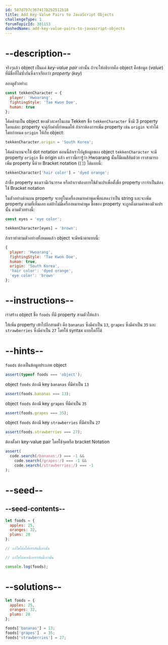 ```yaml
---
id: 587d7b7c367417b2b2512b18
title: Add Key-Value Pairs to JavaScript Objects
challengeType: 1
forumTopicId: 301153
dashedName: add-key-value-pairs-to-javascript-objects
---
```


# --description--

จริงๆแล้ว object เป็นแค่ <dfn>key-value pair</dfn> เท่านั้น ถ้าจะให้อธิบายคือ object คือข้อมูล (<dfn>value</dfn>) ที่มีชื่อที่ไม่ซ้ำกันซึ่งเราเรียกว่า <dfn>property</dfn> (<dfn>key</dfn>) 

ลองดูตัวอย่าง:

```js
const tekkenCharacter = {
  player: 'Hwoarang',
  fightingStyle: 'Tae Kwon Doe',
  human: true
};
```

โค้ดด้านเป็น object ของตัวละครในเกม Tekken ชื่อ `tekkenCharacter` ซึ่งมี 3 property โดยแต่ละ property จะคู่กับค่าที่กำหนดให้ ถ้าเราต้องการเพิ่ม property เช่น `origin` จะทำได้โดยกำหนด `origin` ให้กับ object:

```js
tekkenCharacter.origin = 'South Korea';
```

โค้ดด้านบนจะใช้ dot notation ตอนนี้ถ้าเราไปดูข้อมูลของ object `tekkenCharacter` จะมี property `origin` ชื่อ origin แล้ว คราวนี้เรารู้ว่า Hwoarang นั้นก็มีผมสีส้มด้วย เราสามารถเพิ่ม property นี้ด้วย Bracket notation (`[]`) ได้แบบนี้:

```js
tekkenCharacter['hair color'] = 'dyed orange';
```

ถ้าชื่อ property ของเรามีเว้นวรรค หรือถ้าเราต้องการใช้ตัวแปรเพื่อตั้งชื่อ property เราจำเป็นต้องใช้ Bracket notation 

ในตัวอย่างด้านบน property จะอยู่ในเครื่องหมายคำพูดเพื่อแสดงว่าเป็น string และจะเพิ่ม property ตามที่เห็นเลย แต่ถ้าไม่มีเครื่องหมายคำพูด ชื่อของ property จะถูกตั้งตามค่าของตัวแปรนั้น ตามตัวอย่างนี้:

```js
const eyes = 'eye color';

tekkenCharacter[eyes] = 'brown';
```

ถ้าเราทำตามตัวอย่างทั้งหมดแล้ว object จะมีหน้าตาแบบนี้:

```js
{
  player: 'Hwoarang',
  fightingStyle: 'Tae Kwon Doe',
  human: true,
  origin: 'South Korea',
  'hair color': 'dyed orange',
  'eye color': 'brown'
};
```

# --instructions--

เราสร้าง object ชื่อ `foods` ที่มี property สามตัวให้แล้ว 

ให้เพิ่ม property เข้าไปอีกสามตัว คือ `bananas` ซึ่งมีค่าเป็น `13`, `grapes` ซึ่งมีค่าเป็น `35` และ `strawberries` ซึ่งมีค่าเป็น `27` โดยใช้ syntax แบบใดก็ได้


# --hints--

`foods` ต้องเป็นข้อมูลประเภท object

```js
assert(typeof foods === 'object');
```

object `foods` ต้องมี key `bananas` ที่มีค่าเป็น `13`

```js
assert(foods.bananas === 13);
```

object `foods` ต้องมี key `grapes` ที่มีค่าเป็น `35`

```js
assert(foods.grapes === 35);
```

object `foods` ต้องมี key `strawberries` ที่มีค่าเป็น `27`

```js
assert(foods.strawberries === 27);
```

ต้องตั้งค่า key-value pair โดยใช้จุดหรือ bracket Notation

```js
assert(
  code.search(/bananas:/) === -1 &&
    code.search(/grapes:/) === -1 &&
    code.search(/strawberries:/) === -1
);
```

# --seed--

## --seed-contents--

```js
let foods = {
  apples: 25,
  oranges: 32,
  plums: 28
};

// แก้ไขโค้ดใต้บรรทัดนี้เท่านั้น

// แก้ไขโค้ดเหนือบรรทัดนี้เท่านั้น

console.log(foods);
```

# --solutions--

```js
let foods = {
  apples: 25,
  oranges: 32,
  plums: 28
};

foods['bananas'] = 13;
foods['grapes']  = 35;
foods['strawberries'] = 27;
```

